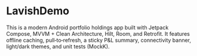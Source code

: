 # LavishDemo
This is a modern Android portfolio holdings app built with Jetpack Compose, MVVM + Clean Architecture, Hilt, Room, and Retrofit. It features offline caching, pull‑to‑refresh, a sticky P&amp;L summary, connectivity banner, light/dark themes, and unit tests (MockK).
